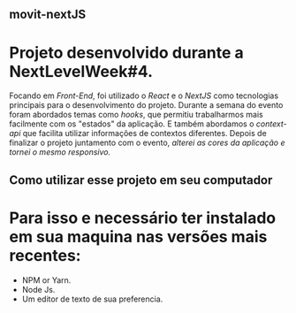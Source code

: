 ## movit-nextJS

# Projeto desenvolvido durante a NextLevelWeek#4.
  Focando em *Front-End*, foi utilizado o *React* e o *NextJS* como tecnologias principais para o desenvolvimento do projeto.
 Durante a semana do evento foram abordados temas como *hooks*, que permitiu trabalharmos mais facilmente com os "estados" da
 aplicação. E também abordamos o *context-api* que facilita utilizar informações de contextos diferentes.
  Depois de finalizar o projeto juntamento com o evento, _alterei as cores da aplicação e tornei o mesmo responsivo._
 
 ## Como utilizar esse projeto em seu computador
 
  # Para isso e necessário ter instalado em sua maquina nas versões mais recentes:
  - NPM or Yarn.
  - Node Js.
  - Um editor de texto de sua preferencia.

